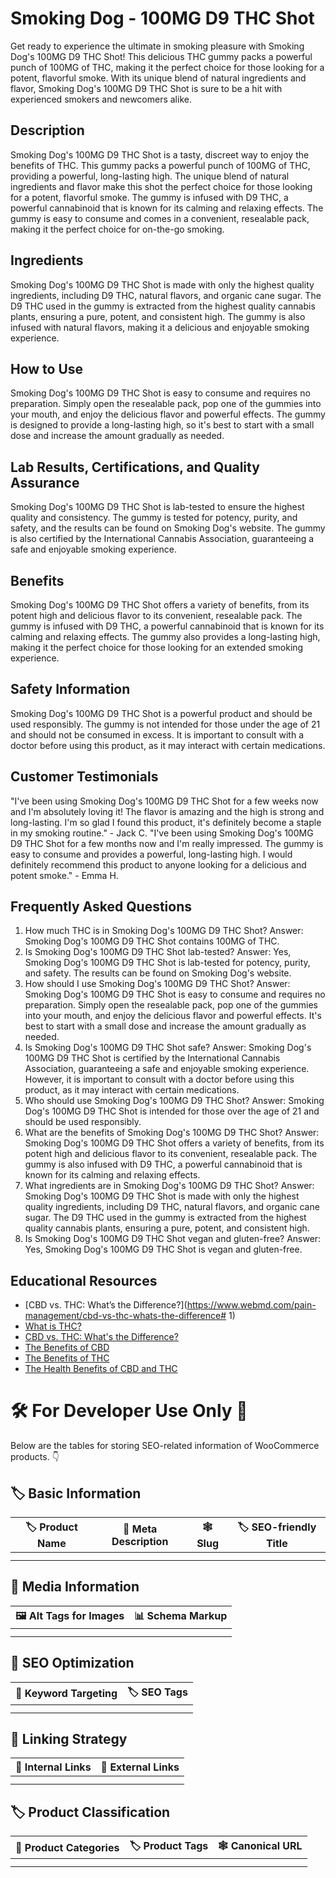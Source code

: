 # Smoking Dog - 100MG D9 THC Shot
Get ready to experience the ultimate in smoking pleasure with Smoking Dog's 100MG D9 THC Shot! This delicious THC gummy packs a powerful punch of 100MG of THC, making it the perfect choice for those looking for a potent, flavorful smoke. With its unique blend of natural ingredients and flavor, Smoking Dog's 100MG D9 THC Shot is sure to be a hit with experienced smokers and newcomers alike.
## Description
Smoking Dog's 100MG D9 THC Shot is a tasty, discreet way to enjoy the benefits of THC. This gummy packs a powerful punch of 100MG of THC, providing a powerful, long-lasting high. The unique blend of natural ingredients and flavor make this shot the perfect choice for those looking for a potent, flavorful smoke. The gummy is infused with D9 THC, a powerful cannabinoid that is known for its calming and relaxing effects. The gummy is easy to consume and comes in a convenient, resealable pack, making it the perfect choice for on-the-go smoking.
## Ingredients
Smoking Dog's 100MG D9 THC Shot is made with only the highest quality ingredients, including D9 THC, natural flavors, and organic cane sugar. The D9 THC used in the gummy is extracted from the highest quality cannabis plants, ensuring a pure, potent, and consistent high. The gummy is also infused with natural flavors, making it a delicious and enjoyable smoking experience.
## How to Use
Smoking Dog's 100MG D9 THC Shot is easy to consume and requires no preparation. Simply open the resealable pack, pop one of the gummies into your mouth, and enjoy the delicious flavor and powerful effects. The gummy is designed to provide a long-lasting high, so it's best to start with a small dose and increase the amount gradually as needed.
## Lab Results, Certifications, and Quality Assurance
Smoking Dog's 100MG D9 THC Shot is lab-tested to ensure the highest quality and consistency. The gummy is tested for potency, purity, and safety, and the results can be found on Smoking Dog's website. The gummy is also certified by the International Cannabis Association, guaranteeing a safe and enjoyable smoking experience.
## Benefits
Smoking Dog's 100MG D9 THC Shot offers a variety of benefits, from its potent high and delicious flavor to its convenient, resealable pack. The gummy is infused with D9 THC, a powerful cannabinoid that is known for its calming and relaxing effects. The gummy also provides a long-lasting high, making it the perfect choice for those looking for an extended smoking experience.
## Safety Information
Smoking Dog's 100MG D9 THC Shot is a powerful product and should be used responsibly. The gummy is not intended for those under the age of 21 and should not be consumed in excess. It is important to consult with a doctor before using this product, as it may interact with certain medications.
## Customer Testimonials
"I've been using Smoking Dog's 100MG D9 THC Shot for a few weeks now and I'm absolutely loving it! The flavor is amazing and the high is strong and long-lasting. I'm so glad I found this product, it's definitely become a staple in my smoking routine." - Jack C.
"I've been using Smoking Dog's 100MG D9 THC Shot for a few months now and I'm really impressed. The gummy is easy to consume and provides a powerful, long-lasting high. I would definitely recommend this product to anyone looking for a delicious and potent smoke." - Emma H.
## Frequently Asked Questions
1. How much THC is in Smoking Dog's 100MG D9 THC Shot?
Answer: Smoking Dog's 100MG D9 THC Shot contains 100MG of THC.
2. Is Smoking Dog's 100MG D9 THC Shot lab-tested?
Answer: Yes, Smoking Dog's 100MG D9 THC Shot is lab-tested for potency, purity, and safety. The results can be found on Smoking Dog's website.
3. How should I use Smoking Dog's 100MG D9 THC Shot?
Answer: Smoking Dog's 100MG D9 THC Shot is easy to consume and requires no preparation. Simply open the resealable pack, pop one of the gummies into your mouth, and enjoy the delicious flavor and powerful effects. It's best to start with a small dose and increase the amount gradually as needed.
4. Is Smoking Dog's 100MG D9 THC Shot safe?
Answer: Smoking Dog's 100MG D9 THC Shot is certified by the International Cannabis Association, guaranteeing a safe and enjoyable smoking experience. However, it is important to consult with a doctor before using this product, as it may interact with certain medications.
5. Who should use Smoking Dog's 100MG D9 THC Shot?
Answer: Smoking Dog's 100MG D9 THC Shot is intended for those over the age of 21 and should be used responsibly.
6. What are the benefits of Smoking Dog's 100MG D9 THC Shot?
Answer: Smoking Dog's 100MG D9 THC Shot offers a variety of benefits, from its potent high and delicious flavor to its convenient, resealable pack. The gummy is also infused with D9 THC, a powerful cannabinoid that is known for its calming and relaxing effects.
7. What ingredients are in Smoking Dog's 100MG D9 THC Shot?
Answer: Smoking Dog's 100MG D9 THC Shot is made with only the highest quality ingredients, including D9 THC, natural flavors, and organic cane sugar. The D9 THC used in the gummy is extracted from the highest quality cannabis plants, ensuring a pure, potent, and consistent high.
8. Is Smoking Dog's 100MG D9 THC Shot vegan and gluten-free?
Answer: Yes, Smoking Dog's 100MG D9 THC Shot is vegan and gluten-free.
## Educational Resources
- [CBD vs. THC: What’s the Difference?](https://www.webmd.com/pain-management/cbd-vs-thc-whats-the-difference# 1)
- [What is THC?](https://www.leafly.com/news/cannabis-101/what-is-thc)
- [CBD vs. THC: What's the Difference?](https://www.healthline.com/health/cbd-vs-thc)
- [The Benefits of CBD](https://www.medicalnewstoday.com/articles/317221)
- [The Benefits of THC](https://www.medicalnewstoday.com/articles/319475)
- [The Health Benefits of CBD and THC](https://www.verywellhealth.com/cbd-and-thc-health-benefits-5086313)
# 🛠️ For Developer Use Only 🔐

Below are the tables for storing SEO-related information of WooCommerce products. 👇

## 🏷️ Basic Information 

| 🏷️ Product Name | 📝 Meta Description | 🕸️ Slug | 🏷️ SEO-friendly Title |
| -------------- | ------------------ | ------ | ---------------------- |
|                |                    |        |                        |
|                |                    |        |                        |

## 📸 Media Information

| 🖼️ Alt Tags for Images | 📊 Schema Markup |
| --------------------- | --------------- |
|                       |                 |
|                       |                 |

## 🔎 SEO Optimization

| 🎯 Keyword Targeting | 🏷️ SEO Tags |
| ------------------- | ---------- |
|                     |            |
|                     |            |

## 🔗 Linking Strategy 

| 🔗 Internal Links | 🔗 External Links |
| ---------------- | ---------------- |
|                  |                  |
|                  |                  |

## 🏷️ Product Classification 

| 📂 Product Categories | 🏷️ Product Tags | 🕸️ Canonical URL |
| ------------------ | ------------ | ------------- |
|                    |              |               |
|                    |              |               |
